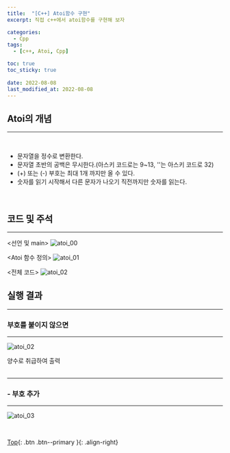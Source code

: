 ```yaml
---
title:  "[C++] Atoi함수 구현"
excerpt: 직접 c++에서 atoi함수를 구현해 보자

categories:
  - Cpp
tags:
  - [c++, Atoi, Cpp]

toc: true
toc_sticky: true
 
date: 2022-08-08
last_modified_at: 2022-08-08
---
```


## Atoi의 개념
---
<br>

* 문자열을 정수로 변환한다.
* 문자열 초반의 공백은 무시한다.(아스키 코드로는 9~13, ''는 아스키 코드로 32)
* (+) 또는 (-) 부호는 최대 1개 까지만 올 수 있다.
* 숫자를 읽기 시작해서 다른 문자가 나오기 직전까지만 숫자를 읽는다.

<br>

## 코드 및 주석
---

<선언 및 main>
![atoi_00](https://user-images.githubusercontent.com/40765022/183655865-ae177f1d-dd17-4d88-9ee4-18c36e89b69b.png) <br>

<Atoi 함수 정의>
![atoi_01](https://user-images.githubusercontent.com/40765022/183655939-bb40f24f-20d1-48dd-96ff-63fc8eaf6ac7.png) <br>

<전체 코드>
![atoi_02](https://user-images.githubusercontent.com/40765022/183656298-ba1bae2d-2158-4412-a704-a934f85b8abc.png)<br>

## 실행 결과
---
### 부호를 붙이지 않으면
---
![atoi_02](https://user-images.githubusercontent.com/40765022/183655415-9292426b-85e0-4f5a-8a85-b8de01a3104e.png)

양수로 취급하여 출력 <br><br>

---

### - 부호 추가
---
![atoi_03](https://user-images.githubusercontent.com/40765022/183655481-86186eb4-456a-4023-b893-16bd89c724e0.png)


<br>

[Top](#){: .btn .btn--primary }{: .align-right}